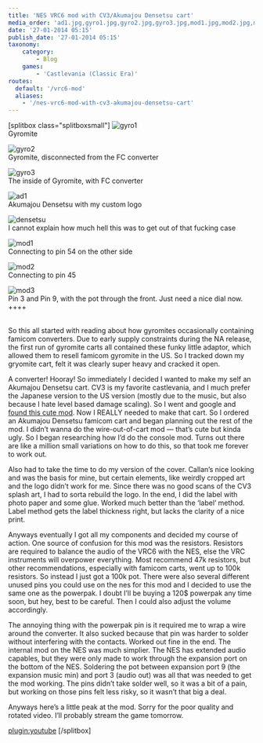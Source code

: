 ```yaml
---
title: 'NES VRC6 mod with CV3/Akumajou Densetsu cart'
media_order: 'ad1.jpg,gyro1.jpg,gyro2.jpg,gyro3.jpg,mod1.jpg,mod2.jpg,mod3.jpg,densetsu.jpg'
date: '27-01-2014 05:15'
publish_date: '27-01-2014 05:15'
taxonomy:
    category:
        - Blog
    games:
        - 'Castlevania (Classic Era)'
routes: 
  default: '/vrc6-mod'
  aliases:
    - '/nes-vrc6-mod-with-cv3-akumajou-densetsu-cart'
---
```


[splitbox class="splitboxsmall"]
![gyro1](gyro1.jpg?lightbox)<br>
Gyromite

![gyro2](gyro2.jpg?lightbox)<br>
Gyromite, disconnected from the FC converter

![gyro3](gyro3.jpg?lightbox)<br>
The inside of Gyromite, with FC converter

![ad1](ad1.jpg?lightbox)<br>
Akumajou Densetsu with my custom logo

![densetsu](densetsu.jpg?lightbox)<br>
I cannot explain how much hell this was to get out of that fucking case

![mod1](mod1.jpg?lightbox)<br>
Connecting to pin 54 on the other side

![mod2](mod2.jpg?lightbox)<br>
Connecting to pin 45

![mod3](mod3.jpg?lightbox)<br>
Pin 3 and Pin 9, with the pot through the front. Just need a nice dial now.
++++

<br>
So this all started with reading about how gyromites occasionally containing famicom converters. Due to early supply constraints during the NA release, the first run of gyromite carts all contained these funky little adaptor, which allowed them to resell famicom gyromite in the US. So I tracked down my gryomite cart, felt it was clearly super heavy and cracked it open.

A converter! Hooray! So immediately I decided I wanted to make my self an Akumajou Densetsu cart. CV3 is my favorite castlevania, and I much prefer the Japanese version to the US version (mostly due to the music, but also because I hate level based damage scaling). So I went and google and [found this cute mod](http://callanbrown.com/index.php/castlevania-iii-with-full-famicom-audio). Now I REALLY needed to make that cart. So I ordered an Akumajou Densetsu famicom cart and began planning out the rest of the mod. I didn’t wanna do the wire-out-of-cart mod — that’s cute but kinda ugly. So I began researching how I’d do the console mod. Turns out there are like a million small variations on how to do this, so that took me forever to work out.  

Also had to take the time to do my version of the cover. Callan’s nice looking and was the basis for mine, but certain elements, like weirdly cropped art and the logo didn’t work for me. Since there was no good scans of the CV3 splash art, I had to sorta rebuild the logo. In the end, I did the label with photo paper and some glue. Worked much better than the ‘label’ method. Label method gets the label thickness right, but lacks the clarity of a nice print.

Anyways eventually I got all my components and decided my course of action. One source of confusion for this mod was the resistors. Resistors are required to balance the audio of the VRC6 with the NES, else the VRC instruments will overpower everything. Most recommend 47k resistors, but other recommendations, especially with famicom carts, went up to 100k resistors. So instead I just got a 100k pot. There were also several different unused pins you could use on the nes for this mod and I decided to use the same one as the powerpak. I doubt I’ll be buying a 120$ powerpak any time soon, but hey, best to be careful. Then I could also adjust the volume accordingly.

The annoying thing with the powerpak pin is it required me to wrap a wire around the converter. It also sucked because that pin was harder to solder without interfering with the contacts. Worked out fine in the end. The internal mod on the NES was much simplier. The NES has extended audio capables, but they were only made to work through the expansion port on the bottom of the NES. Soldering the pot between expansion port 9 (the expansion music min) and port 3 (audio out) was all that was needed to get the mod working. The pins didn’t take solder well, so it was a bit of a pain, but working on those pins felt less risky, so it wasn’t that big a deal.  

Anyways here’s a little peak at the mod. Sorry for the poor quality and rotated video. I’ll probably stream the game tomorrow.

[plugin:youtube](https://www.youtube.com/watch?v=IoBbBhq_CLo)
[/splitbox]
